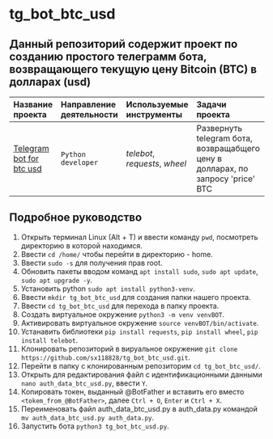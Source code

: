 # tg_bot_btc_usd
## Данный репозиторий содержит проект по созданию простого телеграмм бота, возвращающего текущую цену Bitcoin (BTC) в долларах (usd)

|Название проекта                     |Направление деятельности   |Используемые инструменты     | Задачи проекта                                                      |
|:------------------------------------|:--------------------------|:----------------------------|:--------------------------------------------------------------------|
|[Telegram bot for btc usd](https://github.com/sx118828/TgBotLlm/blob/main/tg_bot_btc_usd.py)|`Python developer`|*telebot*, *requests*, *wheel*|Развернуть telegram бота, возвращабщего цену в долларах, по запросу 'price' BTC |

## Подробное руководство
1. Открыть терминал Linux (Alt + T) и ввести команду `pwd`, посмотреть директорию в которой находимся.
2. Ввести `cd /home/` чтобы перейти в директорию - home.
3. Ввести `sudo -s` для получения прав root.
4. Обновить пакеты вводом команд `apt install sudo`, `sudo apt update`, `sudo apt upgrade -y`.
5. Установить python `sudo apt install python3-venv`.
6. Ввести `mkdir tg_bot_btc_usd` для создания папки нашего проекта.
7. Ввести `cd tg_bot_btc_usd` для перехода в папку проекта.
8. Создать виртуальное окружение `python3 -m venv venvBOT`.
9. Активировать виртуальное окружение `source venvBOT/bin/activate`.
10. Устанавить библиотеки `pip install requests`, `pip install wheel`, `pip install telebot`.
11. Клонировать репозиторий в вируальное окружение `git clone https://github.com/sx118828/tg_bot_btc_usd.git`.
12. Перейти в папку с клонированным репозиторим `cd tg_bot_btc_usd/`.
13. Открыть для редактирования файл с идентификационными данными `nano auth_data_btc_usd.py`, ввести `Y`.
14. Копировать токен, выданный @BotFather и вставить его вместо `<tokem_from_@BotFather>`, далее `Ctrl + O`, `Enter` и `Ctrl + X`.
15. Переименовать файл auth_data_btc_usd.py в auth_data.py командой `mv auth_data_btc_usd.py auth_data.py`.
16. Запустить бота `python3 tg_bot_btc_usd.py`.

